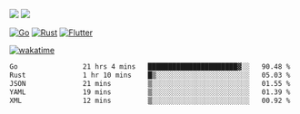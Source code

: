 [![](https://img.shields.io/badge/Windows_11-Pro-292e33?style=flat-square&logo=windows&logoColor=ffffff)](https://www.microsoft.com/en-us/windows/)
[![](https://img.shields.io/badge/macOS-Sonoma-292e33?style=flat-square&logo=apple&logoColor=ffffff)](https://www.apple.com/macbook-pro/) 

[![Go](https://img.shields.io/badge/-Go-DEA584?style=flat&logo=go&logoColor=000000)](https://golang.org/)
[![Rust](https://img.shields.io/badge/-Rust-DEA584?style=flat&logo=rust&logoColor=000000)](https://www.rust-lang.org)
[![Flutter](https://img.shields.io/badge/-Flutter-DEA584?style=flat&logo=flutter&logoColor=000000)](https://flutter.dev/)

[![wakatime](https://wakatime.com/badge/user/9bb0c784-91ca-4b5c-8e9c-b13ece0f7b09.svg)](https://wakatime.com/@9bb0c784-91ca-4b5c-8e9c-b13ece0f7b09)


<!--START_SECTION:waka-->

```txt
Go                21 hrs 4 mins   ██████████████████████▓░░   90.48 %
Rust              1 hr 10 mins    █▒░░░░░░░░░░░░░░░░░░░░░░░   05.03 %
JSON              21 mins         ▒░░░░░░░░░░░░░░░░░░░░░░░░   01.55 %
YAML              19 mins         ▒░░░░░░░░░░░░░░░░░░░░░░░░   01.39 %
XML               12 mins         ▒░░░░░░░░░░░░░░░░░░░░░░░░   00.92 %
```

<!--END_SECTION:waka-->
